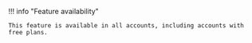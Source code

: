 !!! info "Feature availability"

    This feature is available in all accounts, including accounts with free plans.